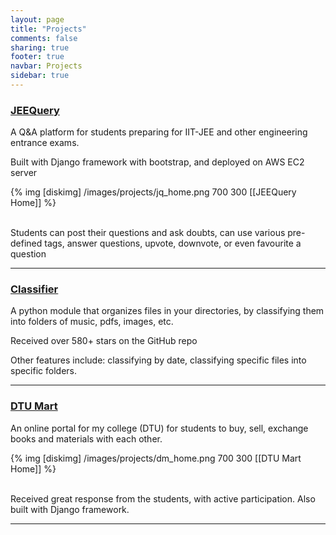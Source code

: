 ```yaml
---
layout: page
title: "Projects"
comments: false
sharing: true
footer: true
navbar: Projects
sidebar: true
---
```

<div class="article">
	<div class="row">
			<div>
				<p><a href="http://jeequery.com>" target="_blank"><h3 class="">JEEQuery</h3></a></p>
				<p>A Q&A platform for students preparing for IIT-JEE and other engineering entrance exams.</p>
				<p>Built with Django framework with bootstrap, and deployed on AWS EC2 server</p>
				<div class="text-center">
					{% img [diskimg] /images/projects/jq_home.png 700 300 [[JEEQuery Home]] %}
				</div><br>
				<p>Students can post their questions and ask doubts, can use various pre-defined tags, answer questions, upvote, downvote, or even favourite a question</p>
			</div>
			<hr>
			<div>
				<p><a href="http://bhrigu123.github.io/classifier" target="_blank"><h3>Classifier</h3></a></p>
				<p>
				A python module that organizes files in your directories, by classifying them into folders of music, pdfs, images, etc.</p>
				<p>Received over 580+ stars on the GitHub repo</p>
				<p>Other features include: classifying by date, classifying specific files into specific folders.</p>
			</div>
			<hr>
			<div>
				<p><a href="http://dtumart.com" target="_blank"><h3>DTU Mart</h3></a></p>
				<p>
					An online portal for my college (DTU) for students to buy, sell, exchange books and materials with each other.
				</p>
				<div class="text-center">
					{% img [diskimg] /images/projects/dm_home.png 700 300 [[DTU Mart Home]] %}
				</div><br>
				<p>
					Received great response from the students, with active participation. Also built with Django framework.
				</p>
			</div>
			<hr>
	</div>
</div>